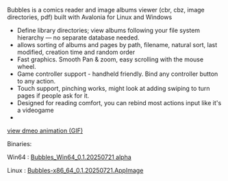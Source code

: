 Bubbles is a comics reader and image albums viewer (cbr, cbz, image directories, pdf) built with Avalonia for Linux and Windows
- Define library directories; view albums following your file system hierarchy — no separate database needed.
- allows sorting of albums and pages by path, filename, natural sort, last modified, creation time and random order
- Fast graphics. Smooth Pan & zoom, easy scrolling with the mouse wheel.
- Game controller support - handheld friendly. Bind any controller button to any action.
- Touch support, pinching works, might look at adding swiping to turn pages if people ask for it.
- Designed for reading comfort, you can rebind most actions input like it's a videogame
- 
[view dmeo animation (GIF)](https://github.com/philvanzu/Bubbles/releases/download/Win64/bubbles.gif)

Binaries:

Win64 : [Bubbles_Win64_0.1.20250721 alpha](https://github.com/philvanzu/Bubbles/releases/download/Win64/Bubbles_Win64_0.1.20250721.zip)

Linux : [Bubbles-x86_64_0.1.20250721.AppImage](https://github.com/philvanzu/Bubbles/releases/download/Win64/Bubbles-x86_64_0.1.20250721.AppImage)

